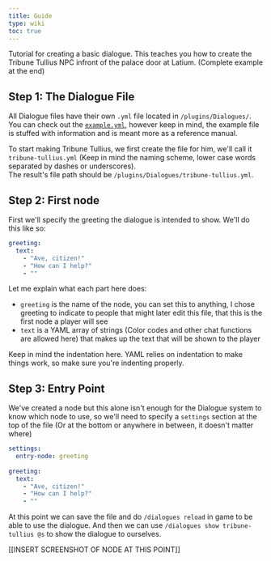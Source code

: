 ```yaml
---
title: Guide
type: wiki
toc: true
---
```


Tutorial for creating a basic dialogue. This teaches you how to create the
Tribune Tullius NPC infront of the palace door at Latium. (Complete example at 
the end)

## Step 1: The Dialogue File

All Dialogue files have their own `.yml` file located in `/plugins/Dialogues/`.
You can check out the [`example.yml`](/adminwiki/dialogues/example1/), however 
keep in mind, the example file is stuffed with information and is meant more as 
a reference manual.
  
To start making Tribune Tullius, we first create the file for him, we'll call it
`tribune-tullius.yml` (Keep in mind the naming scheme, lower case words 
separated by dashes or underscores).  
The result's file path should be `/plugins/Dialogues/tribune-tullius.yml`.
  
## Step 2: First node

First we'll specify the greeting the dialogue is intended to show. We'll do this
like so:
```yml
greeting:
  text:
    - "Ave, citizen!"
    - "How can I help?"
    - ""
```
Let me explain what each part here does:
- `greeting` is the name of the node, you can set this to anything, I chose 
  greeting to indicate to people that might later edit this file, that this is
  the first node a player will see
- `text` is a YAML array of strings (Color codes and other chat functions are 
  allowed here) that makes up the text that will be shown to the player

Keep in mind the indentation here. YAML relies on indentation to make things 
work, so make sure you're indenting properly.

## Step 3: Entry Point

We've created a node but this alone isn't enough for the Dialogue system to know
which node to use, so we'll need to specify a `settings` section at the top of 
the file (Or at the bottom or anywhere in between, it doesn't matter where)

```yml
settings:
  entry-node: greeting
  
greeting:
  text:
    - "Ave, citizen!"
    - "How can I help?"
    - ""
```

At this point we can save the file and do `/dialogues reload` in game to be able
to use the dialogue. And then we can use `/dialogues show tribune-tullius @s` to
show the dialogue to ourselves.

[[INSERT SCREENSHOT OF NODE AT THIS POINT]]